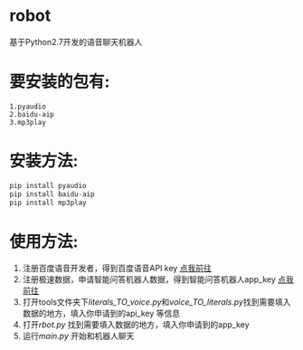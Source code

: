 # robot
基于Python2.7开发的语音聊天机器人

# 要安装的包有: 
```
1.pyaudio
2.baidu-aip
3.mp3play
```
# 安装方法: 
``` python
pip install pyaudio
pip install baidu-aip
pip install mp3play
```

# 使用方法:
1. 注册百度语音开发者，得到百度语音API key [点我前往](http://yuyin.baidu.com/ "百度语音") 
2. 注册极速数据，申请智能问答机器人数据，得到智能问答机器人app_key [点我前往](https://www.jisuapi.com/api/iqa/ "极速数据")
3. 打开tools文件夹下*literals_TO_voice.py*和*voice_TO_literals.py*找到需要填入数据的地方，填入你申请到的api_key 等信息
4. 打开*rbot.py* 找到需要填入数据的地方，填入你申请到的app_key
5. 运行*main.py* 开始和机器人聊天
